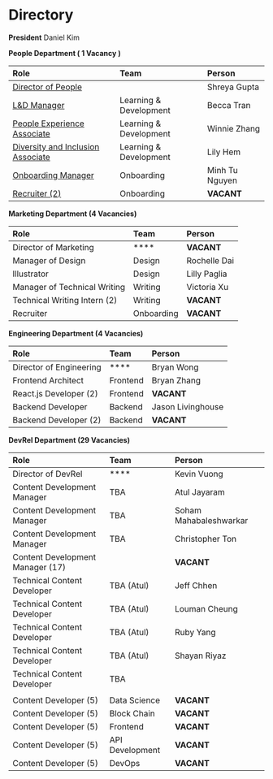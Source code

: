 # Directory

**President** Daniel Kim

**People Department \( 1 Vacancy \)**

| Role | Team | Person |
| :--- | :--- | :--- |
| [Director of People](https://about.bitproject.org/teams/people/roles/director-of-people) |  | Shreya Gupta |
| [L&D Manager](https://about.bitproject.org/teams/people/roles/learning-and-development-manager) | Learning & Development | Becca Tran |
| [People Experience Associate](https://about.bitproject.org/teams/people/roles/people-experience-associate) | Learning & Development | Winnie Zhang |
| [Diversity and Inclusion Associate](https://about.bitproject.org/teams/people/roles/diversity-and-inclusion-specialist) | Learning & Development | Lily Hem |
| [Onboarding Manager](https://about.bitproject.org/teams/people/roles/onboarding-manager) | Onboarding | Minh Tu Nguyen |
| [Recruiter \(2\)](https://about.bitproject.org/teams/people/roles/recruiter) | Onboarding | **VACANT** |

**Marketing Department \(4 Vacancies\)**

| Role | Team | Person |
| :--- | :--- | :--- |
| Director of Marketing | \*\*\*\* | **VACANT** |
| Manager of Design | Design | Rochelle Dai |
| Illustrator | Design | Lilly Paglia |
| Manager of Technical Writing | Writing | Victoria Xu |
| Technical Writing Intern \(2\) | Writing | **VACANT** |
| Recruiter | Onboarding | **VACANT** |

**Engineering Department \(4 Vacancies\)**

| Role | Team | Person |
| :--- | :--- | :--- |
| Director of Engineering | \*\*\*\* | Bryan Wong |
| Frontend Architect | Frontend | Bryan Zhang |
| React.js Developer \(2\) | Frontend | **VACANT** |
| Backend Developer | Backend | Jason Livinghouse |
| Backend Developer \(2\) | Backend | **VACANT** |

**DevRel Department \(29 Vacancies\)**

| Role | Team | Person |
| :--- | :--- | :--- |
| Director of DevRel | \*\*\*\* | Kevin Vuong |
| Content Development Manager | TBA | Atul Jayaram |
| Content Development Manager | TBA | Soham Mahabaleshwarkar |
| Content Development Manager | TBA | Christopher Ton |
| Content Development Manager \(17\) |  | **VACANT** |
| Technical Content Developer | TBA \(Atul\) | Jeff Chhen |
| Technical Content Developer | TBA \(Atul\) | Louman Cheung |
| Technical Content Developer | TBA \(Atul\) | Ruby Yang |
| Technical Content Developer | TBA \(Atul\) | Shayan Riyaz |
| Technical Content Developer | TBA |  |
|  |  |  |
| Content Developer \(5\) | Data Science | **VACANT** |
| Content Developer \(5\) | Block Chain | **VACANT** |
| Content Developer \(5\) | Frontend | **VACANT** |
| Content Developer \(5\) | API Development | **VACANT** |
| Content Developer \(5\) | DevOps | **VACANT** |


